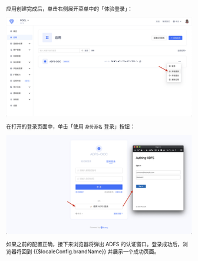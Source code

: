 <IntegrationDetailCard title="体验登录">

应用创建完成后，单击右侧展开菜单中的「体验登录」：

<img src="../../images/connections/adfs/8.png" class="md-img-padding" />



在打开的登录页面中，单击「使用 `身份源名` 登录」按钮：

<img src="../../images/connections/adfs/9.png" class="md-img-padding" />



如果之前的配置正确，接下来浏览器将弹出 ADFS 的认证窗口。登录成功后，浏览器将回到 {{$localeConfig.brandName}} 并展示一个成功页面。

</IntegrationDetailCard>